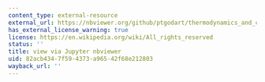 ```yaml
---
content_type: external-resource
external_url: https://nbviewer.org/github/ptgodart/thermodynamics_and_climate_change/blob/main/CODING_LABS/R0_python_primer.ipynb
has_external_license_warning: true
license: https://en.wikipedia.org/wiki/All_rights_reserved
status: ''
title: view via Jupyter nbviewer
uid: 82acb434-7f59-4373-a965-42f68e212803
wayback_url: ''
---
```

